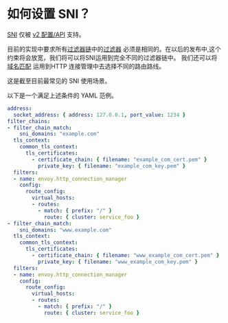 # 如何设置 SNI？

[SNI](https://en.wikipedia.org/wiki/Server_Name_Indication) 仅被 [v2 配置/API](../configuration/overview/v2_overview.md#config-overview-v2) 支持。

目前的实现中要求所有[过滤器链](https://www.envoyproxy.io/docs/envoy/latest/api-v2/api/v2/listener/listener.proto.html#envoy-api-msg-listener-filterchain)中的[过滤器](https://www.envoyproxy.io/docs/envoy/latest/api-v2/api/v2/listener/listener.proto.md#envoy-api-field-listener-filterchain-filters) 必须是相同的。在以后的发布中,这个约束将会放宽，我们将可以将SNI运用到完全不同的过滤器链中。 我们还可以将 [域名匹配](https://www.envoyproxy.io/docs/envoy/latest/api-v2/api/v2/route/route.proto.md#envoy-api-field-route-virtualhost-domains) 运用到HTTP 连接管理中去选择不同的路由路线。

这是截至目前最常见的 SNI 使用场景。

以下是一个满足上述条件的 YAML 范例。

```yaml
address:
  socket_address: { address: 127.0.0.1, port_value: 1234 }
filter_chains:
- filter_chain_match:
    sni_domains: "example.com"
  tls_context:
    common_tls_context:
      tls_certificates:
        - certificate_chain: { filename: "example_com_cert.pem" }
          private_key: { filename: "example_com_key.pem" }
  filters:
  - name: envoy.http_connection_manager
    config:
      route_config:
        virtual_hosts:
        - routes:
          - match: { prefix: "/" }
            route: { cluster: service_foo }
- filter_chain_match:
    sni_domains: "www.example.com"
  tls_context:
    common_tls_context:
      tls_certificates:
        - certificate_chain: { filename: "www_example_com_cert.pem" }
          private_key: { filename: "www_example_com_key.pem" }
  filters:
  - name: envoy.http_connection_manager
    config:
      route_config:
        virtual_hosts:
        - routes:
          - match: { prefix: "/" }
            route: { cluster: service_foo }
```